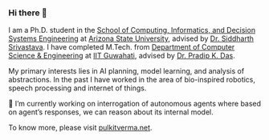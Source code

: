 ### Hi there 👋

I am a Ph.D. student in the <a href="https://cidse.engineering.asu.edu/" target="_blank">School of Computing, Informatics, and Decision Systems Engineering</a> at <a href="https://www.asu.edu/" target="_blank">Arizona State University</a>, advised by <a href="http://siddharthsrivastava.net/" target="_blank">Dr. Siddharth Srivastava</a>. I have completed M.Tech. from <a href="http://www.iitg.ac.in/cse/" target="_blank">Department of Computer Science &amp; Engineering</a> at <a href="http://www.iitg.ac.in/" target="_blank">IIT Guwahati</a>, advised by <a href="http://www.iitg.ernet.in/pkdas/" target="_blank">Dr. Pradip K. Das</a>.

My primary interests lies in AI planning, model learning, and analysis of abstractions. In the past I have worked in the area of bio-inspired robotics, speech processing and internet of things.

🔭 I’m currently working on interrogation of autonomous agents where based on agent’s responses, we can reason about its internal model.

To know more, please visit <a href="https://pulkitverma.net" target="_blank">pulkitverma.net</a>.
